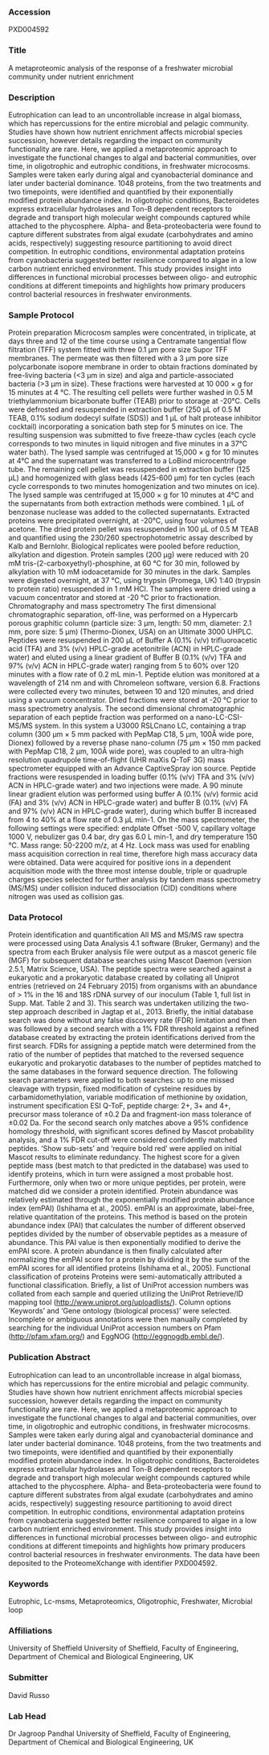 ### Accession
PXD004592

### Title
A metaproteomic analysis of the response of a freshwater microbial community under nutrient enrichment

### Description
Eutrophication can lead to an uncontrollable increase in algal biomass, which has repercussions for the entire microbial and pelagic community. Studies have shown how nutrient enrichment affects microbial species succession, however details regarding the impact on community functionality are rare. Here, we applied a metaproteomic approach to investigate the functional changes to algal and bacterial communities, over time, in oligotrophic and eutrophic conditions, in freshwater microcosms. Samples were taken early during algal and cyanobacterial dominance and later under bacterial dominance. 1048 proteins, from the two treatments and two timepoints, were identified and quantified by their exponentially modified protein abundance index. In oligotrophic conditions, Bacteroidetes express extracellular hydrolases and Ton-B dependent receptors to degrade and transport high molecular weight compounds captured while attached to the phycosphere. Alpha- and Beta-proteobacteria were found to capture different substrates from algal exudate (carbohydrates and amino acids, respectively) suggesting resource partitioning to avoid direct competition. In eutrophic conditions, environmental adaptation proteins from cyanobacteria suggested better resilience compared to algae in a low carbon nutrient enriched environment. This study provides insight into differences in functional microbial processes between oligo- and eutrophic conditions at different timepoints and highlights how primary producers control bacterial resources in freshwater environments.

### Sample Protocol
Protein preparation  Microcosm samples were concentrated, in triplicate, at days three and 12 of the time course using a Centramate tangential flow filtration (TFF) system fitted with three 0.1 µm pore size Supor TFF membranes. The permeate was then filtered with a 3 µm pore size polycarbonate isopore membrane in order to obtain fractions dominated by free-living bacteria (<3 µm in size) and alga and particle-associated bacteria (>3 µm in size). These fractions were harvested at 10 000 × g for 15 minutes at 4 °C. The resulting cell pellets were further washed in 0.5 M triethylammonium bicarbonate buffer (TEAB) prior to storage at -20°C. Cells were defrosted and resuspended in extraction buffer (250 µL of 0.5 M TEAB, 0.1% sodium dodecyl sulfate (SDS)) and 1 µL of halt protease inhibitor cocktail) incorporating a sonication bath step for 5 minutes on ice. The resulting suspension was submitted to five freeze-thaw cycles (each cycle corresponds to two minutes in liquid nitrogen and five minutes in a 37°C water bath). The lysed sample was centrifuged at 15,000 × g for 10 minutes at 4°C and the supernatant was transferred to a LoBind microcentrifuge tube. The remaining cell pellet was resuspended in extraction buffer (125 µL) and homogenized with glass beads (425-600 µm) for ten cycles (each cycle corresponds to two minutes homogenization and two minutes on ice). The lysed sample was centrifuged at 15,000 × g for 10 minutes at 4°C and the supernatants from both extraction methods were combined. 1 µL of benzonase nuclease  was added to the collected supernatants. Extracted proteins were precipitated overnight, at -20°C, using four volumes of acetone. The dried protein pellet was resuspended in 100 µL of 0.5 M TEAB and quantified using the 230/260 spectrophotometric assay described by Kalb and Bernlohr. Biological replicates were pooled before reduction, alkylation and digestion. Protein samples (200 µg) were reduced with 20 mM tris-(2-carboxyethyl)-phosphine, at 60 °C for 30 min, followed by alkylation with 10 mM iodoacetamide for 30 minutes in the dark. Samples were digested overnight, at 37 °C, using trypsin (Promega, UK) 1:40 (trypsin to protein ratio) resuspended in 1 mM HCl. The samples were dried using a vacuum concentrator and stored at -20 °C prior to fractionation.  Chromatography and mass spectrometry  The first dimensional chromatographic separation, off-line, was performed on a Hypercarb porous graphitic column (particle size: 3 µm, length: 50 mm, diameter: 2.1 mm, pore size: 5 µm) (Thermo-Dionex, USA) on an Ultimate 3000 UHPLC. Peptides were resuspended in 200 µL of Buffer A (0.1% (v/v) trifluoroacetic acid (TFA) and 3% (v/v) HPLC-grade acetonitrile (ACN) in HPLC-grade water) and eluted using a linear gradient of Buffer B (0.1% (v/v) TFA and 97% (v/v) ACN in HPLC-grade water) ranging from 5 to 60% over 120 minutes with a flow rate of 0.2 mL min-1. Peptide elution was monitored at a wavelength of 214 nm and with Chromeleon software, version 6.8. Fractions were collected every two minutes, between 10 and 120 minutes, and dried using a vacuum concentrator. Dried fractions were stored at -20 °C prior to mass spectrometry analysis. The second dimensional chromatographic separation of each peptide fraction was performed on a nano-LC-CSI-MS/MS system. In this system a U3000 RSLCnano LC, containing a trap column (300 µm × 5 mm packed with PepMap C18, 5 µm, 100Å wide pore, Dionex) followed by a reverse phase nano-column (75 µm × 150 mm packed with PepMap C18, 2 µm, 100Å wide pore), was coupled to an ultra-high resolution quadrupole time-of-flight (UHR maXis Q-ToF 3G) mass spectrometer equipped with an Advance CaptiveSpray ion source. Peptide fractions were resuspended in loading buffer (0.1% (v/v) TFA and 3% (v/v) ACN in HPLC-grade water) and two injections were made. A 90 minute linear gradient elution was performed using buffer A (0.1% (v/v) formic acid (FA) and 3% (v/v) ACN in HPLC-grade water) and buffer B (0.1% (v/v) FA and 97% (v/v) ACN in HPLC-grade water), during which buffer B increased from 4 to 40% at a flow rate of 0.3 µL min-1. On the mass spectrometer, the following settings were specified: endplate Offset -500 V, capillary voltage 1000 V, nebulizer gas 0.4 bar, dry gas 6.0 L min-1, and dry temperature 150 °C. Mass range: 50-2200 m/z, at 4 Hz. Lock mass was used for enabling mass acquisition correction in real time, therefore high mass accuracy data were obtained. Data were acquired for positive ions in a dependent acquisition mode with the three most intense double, triple or quadruple charges species selected for further analysis by tandem mass spectrometry (MS/MS) under collision induced dissociation (CID) conditions where nitrogen was used as collision gas.

### Data Protocol
Protein identification and quantification  All MS and MS/MS raw spectra were processed using Data Analysis 4.1 software (Bruker, Germany) and the spectra from each Bruker analysis file were output as a mascot generic file (MGF) for subsequent database searches using Mascot Daemon (version 2.5.1, Matrix Science, USA). The peptide spectra were searched against a eukaryotic and a prokaryotic database created by collating all Uniprot entries (retrieved on 24 February 2015) from organisms with an abundance of > 1% in the 16 and 18S rDNA survey of our inoculum (Table 1, full list in Supp. Mat. Table 2 and 3). This search was undertaken utilizing the two-step approach described in Jagtap et al., 2013. Briefly, the initial database search was done without any false discovery rate (FDR) limitation and then was followed by a second search with a 1% FDR threshold against a refined database created by extracting the protein identifications derived from the first search. FDRs for assigning a peptide match were determined from the ratio of the number of peptides that matched to the reversed sequence eukaryotic and prokaryotic databases to the number of peptides matched to the same databases in the forward sequence direction. The following search parameters were applied to both searches: up to one missed cleavage with trypsin, fixed modification of cysteine residues by carbamidomethylation, variable modification of methionine by oxidation, instrument specification ESI Q-ToF, peptide charge: 2+, 3+ and 4+, precursor mass tolerance of ±0.2 Da and fragment-ion mass tolerance of ±0.02 Da. For the second search only matches above a 95% confidence homology threshold, with significant scores defined by Mascot probability analysis, and a 1% FDR cut-off were considered confidently matched peptides. ‘Show sub-sets’ and ‘require bold red’ were applied on initial Mascot results to eliminate redundancy. The highest score for a given peptide mass (best match to that predicted in the database) was used to identify proteins, which in turn were assigned a most probable host. Furthermore, only when two or more unique peptides, per protein, were matched did we consider a protein identified. Protein abundance was relatively estimated through the exponentially modified protein abundance index (emPAI) (Ishihama et al., 2005). emPAI is an approximate, label-free, relative quantitation of the proteins. This method is based on the protein abundance index (PAI) that calculates the number of different observed peptides divided by the number of observable peptides as a measure of abundance. This PAI value is then exponentially modified to derive the emPAI score. A protein abundance is then finally calculated after normalizing the emPAI score for a protein by dividing it by the sum of the emPAI scores for all identified proteins (Ishihama et al., 2005).  Functional classification of proteins  Proteins were semi-automatically attributed a functional classification. Briefly, a list of UniProt accession numbers was collated from each sample and queried utilizing the UniProt Retrieve/ID mapping tool (http://www.uniprot.org/uploadlists/). Column options ‘Keywords’ and ‘Gene ontology (biological process)’ were selected. Incomplete or ambiguous annotations were then manually completed by searching for the individual UniProt accession numbers on Pfam (http://pfam.xfam.org/) and EggNOG (http://eggnogdb.embl.de/).

### Publication Abstract
Eutrophication can lead to an uncontrollable increase in algal biomass, which has repercussions for the entire microbial and pelagic community. Studies have shown how nutrient enrichment affects microbial species succession, however details regarding the impact on community functionality are rare. Here, we applied a metaproteomic approach to investigate the functional changes to algal and bacterial communities, over time, in oligotrophic and eutrophic conditions, in freshwater microcosms. Samples were taken early during algal and cyanobacterial dominance and later under bacterial dominance. 1048 proteins, from the two treatments and two timepoints, were identified and quantified by their exponentially modified protein abundance index. In oligotrophic conditions, Bacteroidetes express extracellular hydrolases and Ton-B dependent receptors to degrade and transport high molecular weight compounds captured while attached to the phycosphere. Alpha- and Beta-proteobacteria were found to capture different substrates from algal exudate (carbohydrates and amino acids, respectively) suggesting resource partitioning to avoid direct competition. In eutrophic conditions, environmental adaptation proteins from cyanobacteria suggested better resilience compared to algae in a low carbon nutrient enriched environment. This study provides insight into differences in functional microbial processes between oligo- and eutrophic conditions at different timepoints and highlights how primary producers control bacterial resources in freshwater environments. The data have been deposited to the ProteomeXchange with identifier PXD004592.

### Keywords
Eutrophic, Lc-msms, Metaproteomics, Oligotrophic, Freshwater, Microbial loop

### Affiliations
University of Sheffield
University of Sheffield, Faculty of Engineering, Department of Chemical and Biological Engineering, UK

### Submitter
David Russo

### Lab Head
Dr Jagroop Pandhal
University of Sheffield, Faculty of Engineering, Department of Chemical and Biological Engineering, UK


